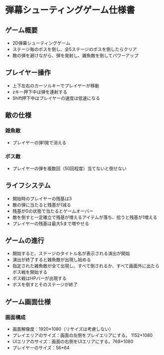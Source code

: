 # 弾幕シューティングゲーム仕様書

## ゲーム概要
- 2D弾幕シューティングゲーム
- ステージ毎のボスを倒し、全5ステージのボスを倒したらクリア
- 敵の弾を避けながら、弾を発射し、雑魚敵を倒してパワーアップ

## プレイヤー操作
- 上下左右のカーソルキーでプレイヤーが移動
- zキー押下中は弾を連射する
- Shift押下中はプレイヤーの速度は低速になる

## 敵の仕様

### 雑魚敵
- プレイヤーの弾1発で消える

### ボス敵
- プレイヤーの弾を複数回（50回程度）当てないと倒せない

## ライフシステム
- 開始時のプレイヤーの残基は3
- 敵の弾に当たると残基が1減る
- 残基が0の状態で当たるとゲームオーバー
- 敵を倒すと一定確立で残基が増えるアイテムが落ち、拾うと残基が1増える
- プレイヤーの残基は最大5まで増やせる

## ゲームの進行
- 開始すると、ステージのタイトル名が表示される演出が開始
- 演出が終了すると雑魚敵が出現し始める
- 指定された雑魚敵が全て出現し、すべて倒されるか、すべて画面外に出たらボス戦を開始する
- ボス戦はHPバーが出現する
- ボスを倒すとそのステージが終了

## ゲーム画面仕様

### 画面構成
- 画面解像度：1920*1080（リサイズは考慮しない）
- プレイエリアのサイズ：画面の左側をプレイエリアにする。 1152*1080
- UIエリアのサイズ：画面の右側をUIエリアにする。768*1080
- プレイヤーのサイズ：56*64
